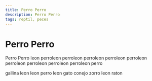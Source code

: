 ```yaml
---
title: Perro Perro
description: Perro Perro
tags: reptil, peces
---
```


# Perro Perro

Perro Perro leon perroleon perroleon perroleon perroleon perroleon perroleon perroleon perroleon perroleon perro

gallina leon leon perro leon gato conejo zorro leon raton